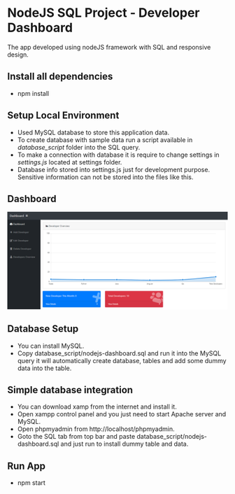 # NodeJS SQL Project - Developer Dashboard
The app developed using nodeJS framework with SQL and responsive design.

## Install all dependencies
- npm install

## Setup Local Environment
- Used MySQL database to store this application data.
- To create database with sample data run a script available in *database_script* folder into the SQL query.
- To make a connection with database it is require to change settings in *settings.js* located at settings folder.
- Database info stored into settings.js just for development purpose. Sensitive information can not be stored into the files like this.

## Dashboard
![Dashboard.](https://github.com/hitubaldaniya/Nodejs-Dashboard/blob/master/views/images/Dashboard.png)

## Database Setup
- You can install MySQL.
- Copy database_script/nodejs-dashboard.sql and run it into the MySQL query it will automatically create database, tables and add some dummy data into the table.

## Simple database integration
- You can download xamp from the internet and install it.
- Open xampp control panel and you just need to start Apache server and MySQL.
- Open phpmyadmin from http://localhost/phpmyadmin.
- Goto the SQL tab from top bar and paste database_script/nodejs-dashboard.sql and just run to install dummy table and data.

## Run App
- npm start